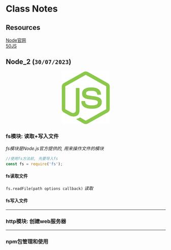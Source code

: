 # Class Notes

## Resources
[Node官网](https://nodejs.org/en)<br>
[50JS](https://github.com/bradtraversy/50projects50days)<br>

## Node_2 (`30/07/2023`)
<p align='center'><img src='../image/nodejs.png' width='30%' height='30%' /></p>

### fs模块: 读取+写入文件
*fs模块是Node.js官方提供的, 用来操作文件的模块*<br>
```js
//使用fs方法前, 先要导入fs
const fs = require('fs');
```

#### fs读取文件
`fs.readFile(path options callback)` *读取*<br>

#### fs写入文件

<hr>

### http模块: 创建web服务器

<hr>

### npm包管理和使用
